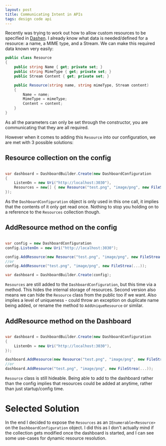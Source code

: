 ```yaml
---
layout: post
title: Communicating Intent in APIs
tags: design code api
---
```


Recently was trying to work out how to allow custom resources to be specified in [Dashen][github-dashen].  I already know what data is needed/defined for a resource: a name, a MIME type, and a Stream.  We can make this required data known very easily:

```csharp
public class Resource
{
	public string Name { get; private set; }
	public string MimeType { get; private set; }
	public Stream Content { get; private set; }

	public Resource(string name, string mimeType, Stream content)
	{
		Name = name;
		MimeType = mimeType;
		Content = content;
	}
}
```

As all the parameters can only be set through the constructor, you are communicating that they are all required.

However when it comes to adding this `Resource` into our configuration, we are met with 3 possible solutions:

## Resource collection on the config

```csharp

var dashboard = DashboardBuilder.Create(new DashboardConfiguration
{
	ListenOn = new Uri("http://localhost:3030"),
	Resources = new[] { new Resource("test.png", "image/png", new FileStrea(...))}
});
```

As the `DashboardConfiguration` object is only used in this one call, it implies that the contents of it only get read once.
Nothing to stop you holding on to a reference to the `Resources` collection though.

## AddResource method on the config

```csharp

var config = new DashboardConfiguration
config.ListenOn = new Uri("http://localhost:3030");

config.AddResource(new Resource("test.png", "image/png", new FileStrea(...)));
//or
config.AddResource("test.png", "image/png", new FileStrea(...));

var dashboard = DashboardBuilder.Create(config);
```

`Resources` are still added to the `DashboardConfiguration`, but this time via a method.  This hides the internal storage of resources.  Second version also means we can hide the `Resource` class from the public too if we want.
Also implies a level of uniqueness - could throw an exception on duplicate name being added, or rename the method to `AddUniqueResource` or similar.

## AddResource method on the Dashboard

```csharp

var dashboard = DashboardBuilder.Create(new DashboardConfiguration
{
	ListenOn = new Uri("http://localhost:3030"),
});

dashboard.AddResource(new Resource("test.png", "image/png", new FileStrea(...)));
//or
dashboard.AddResource("test.png", "image/png", new FileStrea(...));
```

`Resource` class is still hideable. Being able to add to the dashboard rather than the config implies that resources could be added at anytime, rather than just startup/config time.

# Selected Solution

In the end I decided to expose the `Resources` as an `IEnumerable<Resource>` on the `DashboardConfiguration` object.  I did this as I don't actually mind if the collection gets modified once the dashboard is started, and I can see some use-cases for dynamic resource resolution.


[github-dashen]: https://github.com/pondidum/Dashen
